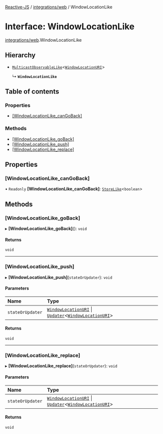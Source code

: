 [Reactive-JS](../README.md) / [integrations/web](../modules/integrations_web.md) / WindowLocationLike

# Interface: WindowLocationLike

[integrations/web](../modules/integrations_web.md).WindowLocationLike

## Hierarchy

- [`MulticastObservableLike`](concurrent.MulticastObservableLike.md)\<[`WindowLocationURI`](integrations_web.WindowLocationURI.md)\>

  ↳ **`WindowLocationLike`**

## Table of contents

### Properties

- [[WindowLocationLike\_canGoBack]](integrations_web.WindowLocationLike.md#[windowlocationlike_cangoback])

### Methods

- [[WindowLocationLike\_goBack]](integrations_web.WindowLocationLike.md#[windowlocationlike_goback])
- [[WindowLocationLike\_push]](integrations_web.WindowLocationLike.md#[windowlocationlike_push])
- [[WindowLocationLike\_replace]](integrations_web.WindowLocationLike.md#[windowlocationlike_replace])

## Properties

### [WindowLocationLike\_canGoBack]

• `Readonly` **[WindowLocationLike\_canGoBack]**: [`StoreLike`](events.StoreLike.md)\<`boolean`\>

## Methods

### [WindowLocationLike\_goBack]

▸ **[WindowLocationLike_goBack]**(): `void`

#### Returns

`void`

___

### [WindowLocationLike\_push]

▸ **[WindowLocationLike_push]**(`stateOrUpdater`): `void`

#### Parameters

| Name | Type |
| :------ | :------ |
| `stateOrUpdater` | [`WindowLocationURI`](integrations_web.WindowLocationURI.md) \| [`Updater`](../modules/functions.md#updater)\<[`WindowLocationURI`](integrations_web.WindowLocationURI.md)\> |

#### Returns

`void`

___

### [WindowLocationLike\_replace]

▸ **[WindowLocationLike_replace]**(`stateOrUpdater`): `void`

#### Parameters

| Name | Type |
| :------ | :------ |
| `stateOrUpdater` | [`WindowLocationURI`](integrations_web.WindowLocationURI.md) \| [`Updater`](../modules/functions.md#updater)\<[`WindowLocationURI`](integrations_web.WindowLocationURI.md)\> |

#### Returns

`void`
